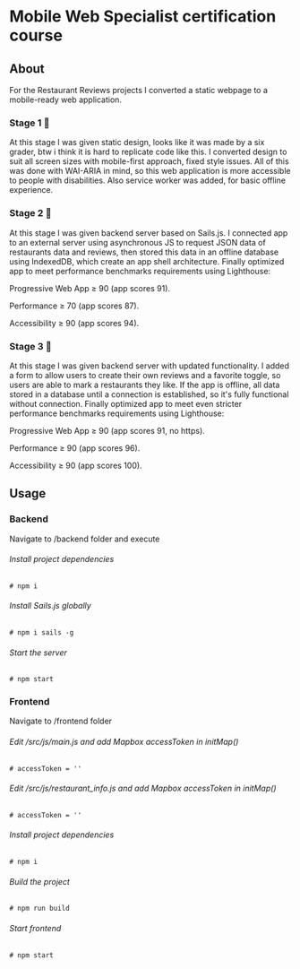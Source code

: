 # Mobile Web Specialist certification course
## About
For the Restaurant Reviews projects I converted a static webpage to a mobile-ready web application.
### Stage 1 🚀
At this stage I was given static design, looks like it was made by a six grader, btw i think it is hard to replicate code like this.
I converted design to suit all screen sizes with mobile-first approach, fixed style issues. All of this was done with WAI-ARIA in mind, so this web application is more accessible to people with disabilities. Also service worker was added, for basic offline experience.

### Stage 2 🚀
At this stage I was given backend server based on Sails.js.
I connected app to an external server using asynchronous JS to request JSON data of restaurants data and reviews, then stored this data in an offline database using IndexedDB, which create an app shell architecture.
Finally optimized app to meet performance benchmarks requirements using Lighthouse:

Progressive Web App ≥ 90 (app scores 91).

Performance ≥ 70 (app scores 87).

Accessibility ≥ 90 (app scores 94).

### Stage 3 🚀
At this stage I was given backend server with updated functionality.
I added a form to allow users to create their own reviews and a favorite toggle, so users are able to mark a restaurants they like. If the app is offline, all data stored in a database until a connection is established, so it's fully functional without connection.
Finally optimized app to meet even stricter performance benchmarks requirements using Lighthouse:

Progressive Web App ≥ 90 (app scores 91, no https).

Performance ≥ 90 (app scores 96).

Accessibility ≥ 90 (app scores 100).

## Usage
### Backend
Navigate to /backend folder and execute
###### Install project dependencies
```Install project dependencies
# npm i
```
###### Install Sails.js globally
```Install sails global
# npm i sails -g
```
###### Start the server
```Start server
# npm start
```

### Frontend
Navigate to /frontend folder
###### Edit /src/js/main.js and add Mapbox accessToken in initMap()
```
# accessToken = ''
```
###### Edit /src/js/restaurant_info.js and add Mapbox accessToken in initMap()
```
# accessToken = ''
```
###### Install project dependencies
```Install project dependencies
# npm i
```
###### Build the project
```Build the project
# npm run build
```
###### Start frontend
```Start frontend
# npm start
```
